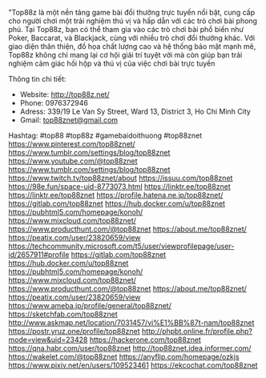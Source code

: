 "Top88z là một nền tảng game bài đổi thưởng trực tuyến nổi bật, cung cấp cho người chơi một trải nghiệm thú vị và hấp dẫn với các trò chơi bài phong phú. Tại Top88z, bạn có thể tham gia vào các trò chơi bài phổ biến như Poker, Baccarat, và Blackjack, cùng với nhiều trò chơi đổi thưởng khác. Với giao diện thân thiện, đồ họa chất lượng cao và hệ thống bảo mật mạnh mẽ, Top88z không chỉ mang lại cơ hội giải trí tuyệt vời mà còn giúp bạn trải nghiệm cảm giác hồi hộp và thú vị của việc chơi bài trực tuyến

Thông tin chi tiết:
- Website: http://top88z.net/ 
- Phone: 0976372946
- Adress: 339/19 Le Van Sy Street, Ward 13, District 3, Ho Chi Minh City
- Gmail: top88znet@gmail.com

Hashtag: #top88 #top88z #gamebaidoithuong #top88znet
https://www.pinterest.com/top88znet/
https://www.tumblr.com/settings/blog/top88znet
https://www.youtube.com/@top88znet
https://www.tumblr.com/settings/blog/top88znet
https://www.twitch.tv/top88znet/about
https://issuu.com/top88znet
https://98e.fun/space-uid-8773073.html
https://linktr.ee/top88znet
https://linktr.ee/top88znet
https://profile.hatena.ne.jp/top88znet/
https://gitlab.com/top88znet
https://hub.docker.com/u/top88znet
https://pubhtml5.com/homepage/konoh/
https://www.mixcloud.com/top88znet/
https://www.producthunt.com/@top88znet
https://about.me/top88znet/
https://peatix.com/user/23820659/view
https://techcommunity.microsoft.com/t5/user/viewprofilepage/user-id/2657911#profile
https://gitlab.com/top88znet
https://hub.docker.com/u/top88znet
https://pubhtml5.com/homepage/konoh/
https://www.mixcloud.com/top88znet/
https://www.producthunt.com/@top88znet
https://about.me/top88znet/
https://peatix.com/user/23820659/view
https://www.ameba.jp/profile/general/top88znet/
https://sketchfab.com/top88znet
http://www.askmap.net/location/7031457/vi%E1%BB%87t-nam/top88znet
https://postr.yruz.one/profile/top88znet
http://phpbt.online.fr/profile.php?mode=view&uid=23428
https://hackerone.com/top88znet
https://qna.habr.com/user/top88znet
http://top88znet.idea.informer.com/
https://wakelet.com/@top88znet
https://anyflip.com/homepage/ozkjs
https://www.pixiv.net/en/users/109523461
https://ekcochat.com/top88znet